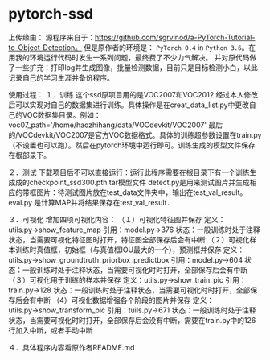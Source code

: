 # pytorch-ssd
上传缘由：
源程序来自于：https://github.com/sgrvinod/a-PyTorch-Tutorial-to-Object-Detection。
但是原作者的环境是： `PyTorch 0.4` in `Python 3.6`。在用我的环境运行代码时发生一系列问题，最终费了不少力气解决。
并对原代码做了一些扩充：打印log并生成图像，批量检测数据，目前只是目标检测小白，以此记录自己的学习生涯并备份程序。

使用过程：
１．训练
这个ssd原项目用的是VOC2007和VOC2012.经过本人修改后可以实现对自己的数据集进行训练。具体操作是在creat_data_list.py中更改自己的VOC数据集目录。例如：voc07_path='/home/haozhihang/data/VOCdevkit/VOC2007'
最后的/VOCdevkit/VOC2007是官方VOC数据格式。具体的训练超参数设置在train.py（不设置也可以跑）。然后在pytorch环境中运行即可。训练生成的模型文件保存在根部录下。

２．测试
下载项目后不可以直接运行：运行此程序需要在根目录下有一个训练生成成的checkpoint_ssd300.pth.tar模型文件
detect.py是用来测试图片并生成相应的带框图片：待测试图片放在test_data文件夹中，输出在test_val_result。
eval.py 是计算MAP并将结果保存在test_val_result．

３．可视化
增加四项可视化内容：
（１）可视化特征图并保存
定义：utils.py→show_feature_map
引用：model.py→376
状态：一般训练时处于注释状态，当需要可视化特征图时打开，特征图全部保存后会有中断
（２）可视化样本训练时真值框，初始框（与真值框IOU最大的一个），预测框并保存
定义：utils.py→show_groundtruth_priorbox_predictbox
引用：model.py→604
状态：一般训练时处于注释状态，当需要可视化时时打开，全部保存后会有中断
（３）可视化用于训练的样本并保存
定义：utils.py→show_train_pic
引用：train.py→128
状态：一般训练时处于注释状态，当需要可视化时时打开，全部保存后会有中断
（4）可视化数据增强各个阶段的图片并保存
定义：utils.py→show_transform_pic
引用：tuils.py→671
状态：一般训练时处于注释状态，当需要可视化时时打开，全部保存后会没有中断，需要在train.py中的126行加入中断，或者手动中断

４．具体程序内容看原作者README.md
